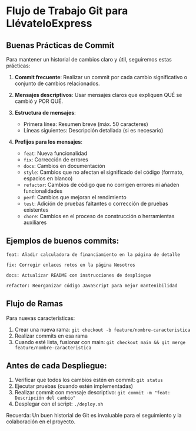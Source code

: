 # Flujo de Trabajo Git para LlévateloExpress

## Buenas Prácticas de Commit

Para mantener un historial de cambios claro y útil, seguiremos estas prácticas:

1. **Commit frecuente**: Realizar un commit por cada cambio significativo o conjunto de cambios relacionados.

2. **Mensajes descriptivos**: Usar mensajes claros que expliquen QUÉ se cambió y POR QUÉ.

3. **Estructura de mensajes**:
   - Primera línea: Resumen breve (máx. 50 caracteres)
   - Líneas siguientes: Descripción detallada (si es necesario)

4. **Prefijos para los mensajes**:
   - `feat`: Nueva funcionalidad
   - `fix`: Corrección de errores
   - `docs`: Cambios en documentación
   - `style`: Cambios que no afectan el significado del código (formato, espacios en blanco)
   - `refactor`: Cambios de código que no corrigen errores ni añaden funcionalidades
   - `perf`: Cambios que mejoran el rendimiento
   - `test`: Adición de pruebas faltantes o corrección de pruebas existentes
   - `chore`: Cambios en el proceso de construcción o herramientas auxiliares

## Ejemplos de buenos commits:

```
feat: Añadir calculadora de financiamiento en la página de detalle

fix: Corregir enlaces rotos en la página Nosotros

docs: Actualizar README con instrucciones de despliegue

refactor: Reorganizar código JavaScript para mejor mantenibilidad
```

## Flujo de Ramas

Para nuevas características:
1. Crear una nueva rama: `git checkout -b feature/nombre-caracteristica`
2. Realizar commits en esa rama
3. Cuando esté lista, fusionar con main: `git checkout main && git merge feature/nombre-caracteristica`

## Antes de cada Despliegue:

1. Verificar que todos los cambios estén en commit: `git status`
2. Ejecutar pruebas (cuando estén implementadas)
3. Realizar commit con mensaje descriptivo: `git commit -m "feat: Descripción del cambio"`
4. Desplegar con el script: `./deploy.sh`

Recuerda: Un buen historial de Git es invaluable para el seguimiento y la colaboración en el proyecto.
